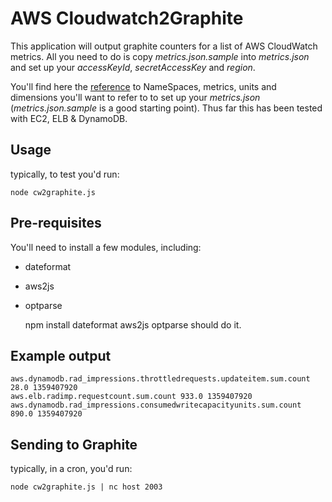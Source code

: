 AWS Cloudwatch2Graphite
==================

This application will output graphite counters for a list of AWS CloudWatch metrics. All you need to do is copy *metrics.json.sample* into *metrics.json* and set up your *accessKeyId*, *secretAccessKey* and *region*.

You'll find here the [reference](http://docs.aws.amazon.com/AmazonCloudWatch/latest/DeveloperGuide/CW_Support_For_AWS.html "Amazon AWS Cloudwatch reference to NameSpaces, metrics, units and dimensions") to NameSpaces, metrics, units and dimensions you'll want to refer to to set up your *metrics.json* (*metrics.json.sample* is a good starting point). Thus far this has been tested with EC2, ELB & DynamoDB.

Usage
-------------------

typically, to test you'd run:

	node cw2graphite.js

Pre-requisites
--------------
You'll need to install a few modules, including:
* dateformat
* aws2js
* optparse

	npm install dateformat aws2js optparse
should do it.

Example output
--------------

	aws.dynamodb.rad_impressions.throttledrequests.updateitem.sum.count 28.0 1359407920
	aws.elb.radimp.requestcount.sum.count 933.0 1359407920
	aws.dynamodb.rad_impressions.consumedwritecapacityunits.sum.count 890.0 1359407920

Sending to Graphite
-------------------

typically, in a cron, you'd run:

	node cw2graphite.js | nc host 2003